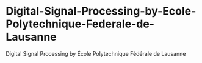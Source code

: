 # Digital-Signal-Processing-by-Ecole-Polytechnique-Federale-de-Lausanne
Digital Signal Processing by École Polytechnique Fédérale de Lausanne
